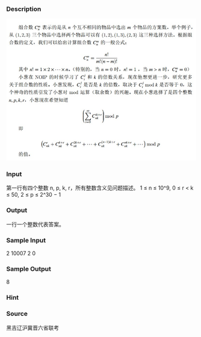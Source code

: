 
### Description
![](/JudgeOnline/upload/201704/vv1(3).jpg)
### Input
第一行有四个整数 n, p, k, r，所有整数含义见问题描述。
1 ≤ n ≤ 10^9, 0 ≤ r < k ≤ 50, 2 ≤ p ≤ 2^30 − 1
### Output
一行一个整数代表答案。
### Sample Input
2 10007 2 0

### Sample Output
8
### Hint

### Source
黑吉辽沪冀晋六省联考